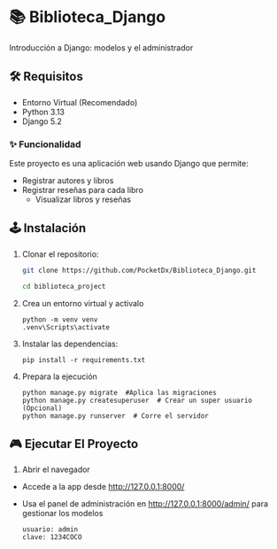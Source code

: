 # 📚 Biblioteca_Django
 Introducción a Django: modelos y el administrador

## 🛠 Requisitos

* Entorno Virtual (Recomendado)
* Python 3.13
* Django 5.2

### ✨ Funcionalidad

Este proyecto es una aplicación web usando Django que permite:
    
* Registrar autores y libros
* Registrar reseñas para cada libro
    * Visualizar libros y reseñas

## 🕹 Instalación

1. Clonar el repositorio:
    ```bash
    git clone https://github.com/PocketDx/Biblioteca_Django.git

    cd biblioteca_project
    ```
2. Crea un entorno virtual y activalo
    ```
    python -m venv venv
    .venv\Scripts\activate
    ```

3. Instalar las dependencias:
    ```
    pip install -r requirements.txt
    ```
4. Prepara la ejecución
    ```
    python manage.py migrate  #Aplica las migraciones
    python manage.py createsuperuser  # Crear un super usuario (Opcional)
    python manage.py runserver  # Corre el servidor

    ```

## 🎮 Ejecutar El Proyecto

1. Abrir el navegador 
    
* Accede a la app desde http://127.0.0.1:8000/

* Usa el panel de administración en http://127.0.0.1:8000/admin/ para gestionar los modelos
    
    ```
    usuario: admin
    clave: 1234COCO
    ```